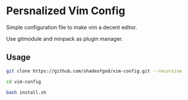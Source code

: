 # Persnalized Vim Config

Simple configuration file to make vim a decent editor.

Use gitmodule and minpack as plugin manager.

## Usage

```sh
git clone https://github.com/shadeofgod/vim-config.git --recursive

cd vim-config

bash install.sh
```